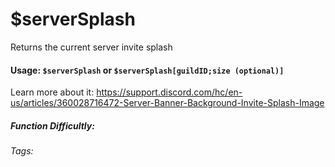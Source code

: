 # $serverSplash
Returns the current server invite splash

#### Usage: `$serverSplash` or `$serverSplash[guildID;size (optional)]`

Learn more about it: https://support.discord.com/hc/en-us/articles/360028716472-Server-Banner-Background-Invite-Splash-Image

##### Function Difficultly: <Badge type="tip" text="Easy" vertical="middle" /> 
###### Tags: <Badge type="tip" text="server" vertical="middle" /><Badge type="tip" text="Splash" vertical="middle" />